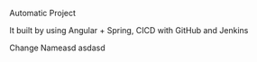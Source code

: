 Automatic Project

It built by using Angular + Spring, CICD with GitHub and Jenkins

Change Nameasd asdasd